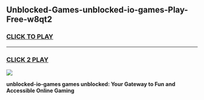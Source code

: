 
## Unblocked-Games-unblocked-io-games-Play-Free-w8qt2
<h3>
<a href="https://premium76.site?title=unblocked-io-games&ref=17A">CLICK TO PLAY</a></h3>
<hr>

<h3>
<a href="https://premium76.site?title=unblocked-io-games&ref=17A">CLICK 2 PLAY</a>
  
</h3>

<a href="https://premium76.site?title=unblocked-io-games&ref=17A"><img src="https://clearcache.store/games.png"></a>


**unblocked-io-games games unblocked: Your Gateway to Fun and Accessible Online Gaming**
